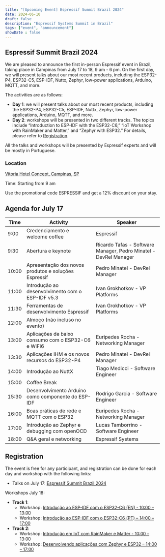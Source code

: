 ```yaml
---
title: "[Upcoming Event] Espressif Summit Brazil 2024"
date: 2024-06-10
draft: false
description: "Espressif Systems Summit in Brazil"
tags: ["event", "announcement"]
showDate : false
---
```


## Espressif Summit Brazil 2024

We are pleased to announce the first in-person Espressif event in Brazil, taking place in Campinas from July 17 to 18, 9 am - 6 pm. On the first day, we will present talks about our most recent products, including the ESP32-P4, ESP32-C5, ESP-IDF, Nuttx, Zephyr, low-power applications, Arduino, MQTT, and more.

The activities are as follows:

- **Day 1**: we will present talks about our most recent products, including the ESP32-P4, ESP32-C5, ESP-IDF, Nuttx, Zephyr, low-power applications, Arduino, MQTT, and more.
- **Day 2**: workshops will be presented in two different tracks. The topics include “Introduction to ESP-IDF with the ESP32-C6,” “IoT Workshop with RainMaker and Matter,” and “Zephyr with ESP32.” For details, please refer to [Registration](#registration).

All the talks and workshops will be presented by Espressif experts and will be mostly in Portuguese.

### Location

[Vitoria Hotel Concept, Campinas, SP](https://www.google.com/travel/hotels/s/L7pJr99Wecv6bma46)

Time: Starting from 9 am

Use the promotional code ESPRESSIF and get a 12% discount on your stay.

## Agenda for July 17

| Time  | Activity | Speaker |
|-------|-----------|---------|
| 9:00  | Credenciamento e welcome coffee | Espressif |
| 9:30  | Abertura e keynote | Ricardo Tafas - Software Manager, Pedro Minatel - DevRel Manager |
| 10:00 | Apresentação dos novos produtos e soluções Espressif | Pedro Minatel - DevRel Manager |
| 11:00 | Introdução ao desenvolvimento com o ESP-IDF v5.3 | Ivan Grokhotkov - VP Platforms |
| 11:30 | Ferramentas de desenvolvimento Espressif | Ivan Grokhotkov - VP Platforms |
| 12:00 | Almoço (não incluso no evento) | |
| 13:00 | Aplicações de baixo consumo com o ESP32-C6 e WiFi6 | Euripedes Rocha - Networking Manager |
| 13:30 | Aplicações IHM e os novos recursos do ESP32-P4 | Pedro Minatel - DevRel Manager |
| 14:00 | Introdução ao NuttX | Tiago Medicci - Software Engineer |
| 15:00 | Coffee Break | |
| 15:30 | Desenvolvimento Arduino como componente do ESP-IDF | Rodrigo Garcia - Software Engineer |
| 16:00 | Boas práticas de rede e MQTT com o ESP32 | Euripedes Rocha - Networking Manager |
| 17:00 | Introdução ao Zephyr e debugging com openOCD | Lucas Tamborrino - Software Engineer |
| 18:00 | Q&A geral e networking | Espressif Systems |

## Registration

The event is free for any participant, and registration can be done for each day and workshop with the following links:

- Talks on July 17: [Espressif Summit Brazil 2024](https://espressif.us15.list-manage.com/track/click?u=40830afd8eb6f70ab5e47b7a4&id=1988e2d518&e=e3a0757cf1)

Workshops July 18:

- **Track 1**:
  - Workshop: [Introdução ao ESP-IDF com o ESP32-C6 (EN) - 10:00 – 13:00](https://espressif.us15.list-manage.com/track/click?u=40830afd8eb6f70ab5e47b7a4&id=befed46386&e=e3a0757cf1)
  - Workshop: [Introdução ao ESP-IDF com o ESP32-C6 (PT) – 14:00 – 17:00](https://espressif.us15.list-manage.com/track/click?u=40830afd8eb6f70ab5e47b7a4&id=e702c00462&e=e3a0757cf1)
- **Track 2**:
  - Workshop: [Introdução em IoT com RainMaker e Matter - 10:00 – 13:00](https://espressif.us15.list-manage.com/track/click?u=40830afd8eb6f70ab5e47b7a4&id=65843b1f5b&e=e3a0757cf1)
  - Workshop: [Desenvolvendo aplicações com Zephyr e ESP32 – 14:00 – 17:00](https://espressif.us15.list-manage.com/track/click?u=40830afd8eb6f70ab5e47b7a4&id=e92cdf98ba&e=e3a0757cf1)



